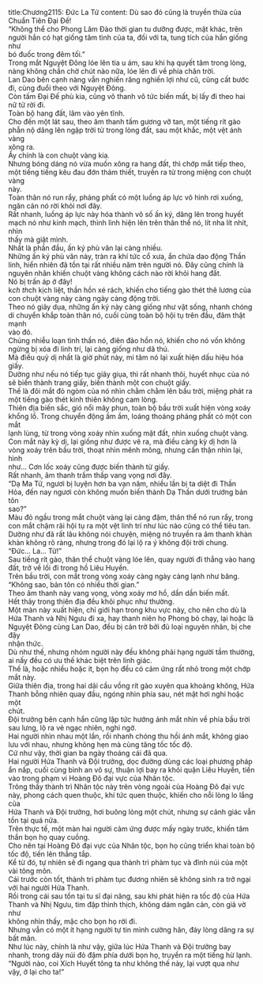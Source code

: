 title:Chương2115: Đức La Tử
content:
Dù sao đó cũng là truyền thừa của Chuẩn Tiên Đại Đế!<br>“Không thể cho Phong Lâm Đào thời gian tu dưỡng được, mặt khác, trên<br>người hắn có hạt giống tâm tình của ta, đối với ta, tung tích của hắn giống như<br>bó đuốc trong đêm tối.”<br>Trong mắt Nguyệt Đông lóe lên tia u ám, sau khi hạ quyết tâm trong lòng,<br>nàng không chần chờ chút nào nữa, lóe lên đi về phía chân trời.<br>Lan Dao bên cạnh nàng vẫn nghiến răng nghiến lợi như cũ, cũng cất bước<br>đi, cùng đuổi theo với Nguyệt Đông.<br>Còn tấm Đại Đế phù kia, cũng vô thanh vô tức biến mất, bị lấy đi theo hai<br>nữ tử rời đi.<br>Toàn bộ hang đất, lâm vào yên tĩnh.<br>Cho đến một lát sau, theo âm thanh tấm gương vỡ tan, một tiếng rít gào<br>phẫn nộ dâng lên ngập trời từ trong lòng đất, sau một khắc, một vệt ánh vàng<br>xông ra.<br>Ấy chính là con chuột vàng kia.<br>Nhưng bóng dáng nó vừa muốn xông ra hang đất, thì chớp mắt tiếp theo,<br>một tiếng tiếng kêu đau đớn thảm thiết, truyền ra từ trong miệng con chuột vàng<br>này.<br>Toàn thân nó run rẩy, phảng phất có một luồng áp lực vô hình rơi xuống,<br>ngăn cản nó rời khỏi nơi đây.<br>Rất nhanh, luồng áp lực này hóa thành vô số ấn ký, dâng lên trong huyết<br>mạch nó như kinh mạch, thình lình hiện lên trên thân thể nó, lít nha lít nhít, nhìn<br>thấy mà giật mình.<br>Nhất là phần đầu, ấn ký phù văn lại càng nhiều.<br>Những ấn ký phù văn này, tràn ra khí tức cổ xưa, ẩn chứa dao động Thần<br>linh, hiển nhiên đã tồn tại rất nhiều năm trên người nó. Đây cũng chính là<br>nguyên nhân khiến chuột vàng không cách nào rời khỏi hang đất.<br>Nó bị trấn áp ở đây!<br>k*ch th*ch kịch liệt, thần hồn xé rách, khiến cho tiếng gào thét thê lương của<br>con chuột vàng này càng ngày càng động trời.<br>Theo nó giãy dụa, những ấn ký này càng giống như vật sống, nhanh chóng<br>di chuyển khắp toàn thân nó, cuối cùng toàn bộ hội tụ trên đầu, đâm thật mạnh<br>vào đó.<br>Chúng nhiễu loạn tình thần nó, điên đảo hồn nó, khiến cho nó vốn không<br>ngừng bị xóa đi linh trí, lại càng giống như dã thú.<br>Mà điều quỷ dị nhất là giờ phút này, mi tâm nó lại xuất hiện dấu hiệu hóa<br>giấy.<br>Dường như nếu nó tiếp tục giãy giụa, thì rất nhanh thôi, huyết nhục của nó<br>sẽ biến thành trang giấy, biến thành một con chuột giấy.<br>Thế là đôi mắt đỏ ngòm của nó nhìn chằm chằm lên bầu trời, miệng phát ra<br>một tiếng gào thét kinh thiên không cam lòng.<br>Thiên địa biến sắc, gió nổi mây phun, toàn bộ bầu trời xuất hiện vòng xoáy<br>khổng lồ. Trong chuyển động ầm ầm, loáng thoáng phảng phất có một con mắt<br>lạnh lùng, từ trong vòng xoáy nhìn xuống mặt đất, nhìn xuống chuột vàng.<br>Con mắt này kỳ dị, lại giống như được vẽ ra, mà điều càng kỳ dị hơn là<br>vòng xoáy trên bầu trời, thoạt nhìn mênh mông, nhưng cẩn thận nhìn lại, hình<br>như... Cơn lốc xoáy cũng được biến thành từ giấy.<br>Rất nhanh, âm thanh trầm thấp vang vọng nơi đây.<br>“Dạ Ma Tử, ngươi bị luyện hơn ba vạn năm, nhiều lần bị ta diệt đi Thần<br>Hỏa, đến nay ngươi còn không muốn biến thành Dạ Thần dưới trướng bản tôn<br>sao?”<br>Màu đỏ ngầu trong mắt chuột vàng lại càng đậm, thân thể nó run rẩy, trong<br>con mắt chậm rãi hội tụ ra một vệt linh trí như lúc nào cũng có thể tiêu tan.<br>Dường như đã rất lâu không nói chuyện, miệng nó truyền ra âm thanh khàn<br>khàn không rõ ràng, nhưng trong đó lại lộ ra ý không đội trời chung.<br>“Đức... La... Tử!”<br>Sau tiếng rít gào, thân thể chuột vàng lóe lên, quay người đi thẳng vào hang<br>đất, trở về lối đi trong hồ Liêu Huyền.<br>Trên bầu trời, con mắt trong vòng xoáy càng ngày càng lạnh như băng.<br>“Không sao, bản tôn có nhiều thời gian.”<br>Theo âm thanh này vang vọng, vòng xoáy mơ hồ, dần dần biến mất.<br>Hết thảy trong thiên địa đều khôi phục như thường.<br>Một màn này xuất hiện, chỉ giới hạn trong khu vực này, cho nên cho dù là<br>Hứa Thanh và Nhị Ngưu đi xa, hay thanh niên họ Phong bỏ chạy, lại hoặc là<br>Nguyệt Đông cùng Lan Dao, đều bị cản trở bởi đủ loại nguyên nhân, bị che đậy<br>nhận thức.<br>Dù như thế, nhưng nhóm người này đều không phải hạng người tầm thường,<br>ai nấy đều có ưu thế khác biệt trên linh giác.<br>Thế là, hoặc nhiều hoặc ít, bọn họ đều có cảm ứng rất nhỏ trong một chớp<br>mắt này.<br>Giữa thiên địa, trong hai dải cầu vồng rít gào xuyên qua khoảng không, Hứa<br>Thanh bỗng nhiên quay đầu, ngóng nhìn phía sau, nét mặt hơi nghi hoặc một<br>chút.<br>Đội trưởng bên cạnh hắn cũng lập tức hướng ánh mắt nhìn về phía bầu trời<br>sau lưng, lộ ra vẻ ngạc nhiên, nghi ngờ.<br>Hai người nhìn nhau một lần, rồi nhanh chóng thu hồi ánh mắt, không giao<br>lưu với nhau, nhưng không hẹn mà cùng tăng tốc tốc độ.<br>Cứ như vậy, thời gian ba ngày thoáng cái đã qua.<br>Hai người Hứa Thanh và Đội trưởng, dọc đường dùng các loại phương pháp<br>ẩn nấp, cuối cùng bình an vô sự, thuận lợi bay ra khỏi quận Liêu Huyền, tiến<br>vào trong phạm vi Hoàng Đô đại vực của Nhân tộc.<br>Trông thấy thành trì Nhân tộc này trên vòng ngoài của Hoàng Đô đại vực<br>này, phong cách quen thuộc, khí tức quen thuộc, khiến cho nỗi lòng lo lắng của<br>Hứa Thanh và Đội trưởng, hơi buông lỏng một chút, nhưng sự cảnh giác vẫn<br>tồn tại quá nửa.<br>Trên thực tế, một màn hai người cảm ứng được mấy ngày trước, khiến tâm<br>thần bọn họ quay cuồng.<br>Cho nên tại Hoàng Đô đại vực của Nhân tộc, bọn họ cũng triển khai toàn bộ<br>tốc độ, tiến lên thẳng tắp.<br>Kể từ đó, tự nhiên sẽ đi ngang qua thành trì phàm tục và đỉnh núi của một<br>vài tông môn.<br>Cái trước còn tốt, thành trì phàm tục đương nhiên sẽ không sinh ra trở ngại<br>với hai người Hứa Thanh.<br>Rồi trong cái sau tồn tại tu sĩ đại năng, sau khi phát hiện ra tốc độ của Hứa<br>Thanh và Nhị Ngưu, tim đập thình thịch, không dám ngăn cản, còn giả vờ như<br>không nhìn thấy, mặc cho bọn họ rời đi.<br>Nhưng vẫn có một ít hạng người tự tin mình cường hãn, đáy lòng dâng ra sự<br>bất mãn.<br>Như lúc này, chính là như vậy, giữa lúc Hứa Thanh và Đội trưởng bay<br>nhanh, trong dãy núi đỏ đậm phía dưới bọn họ, truyền ra một tiếng hừ lạnh.<br>“Người nào, coi Xích Huyết tông ta như không thế này, lại vượt qua như<br>vậy, ở lại cho ta!”